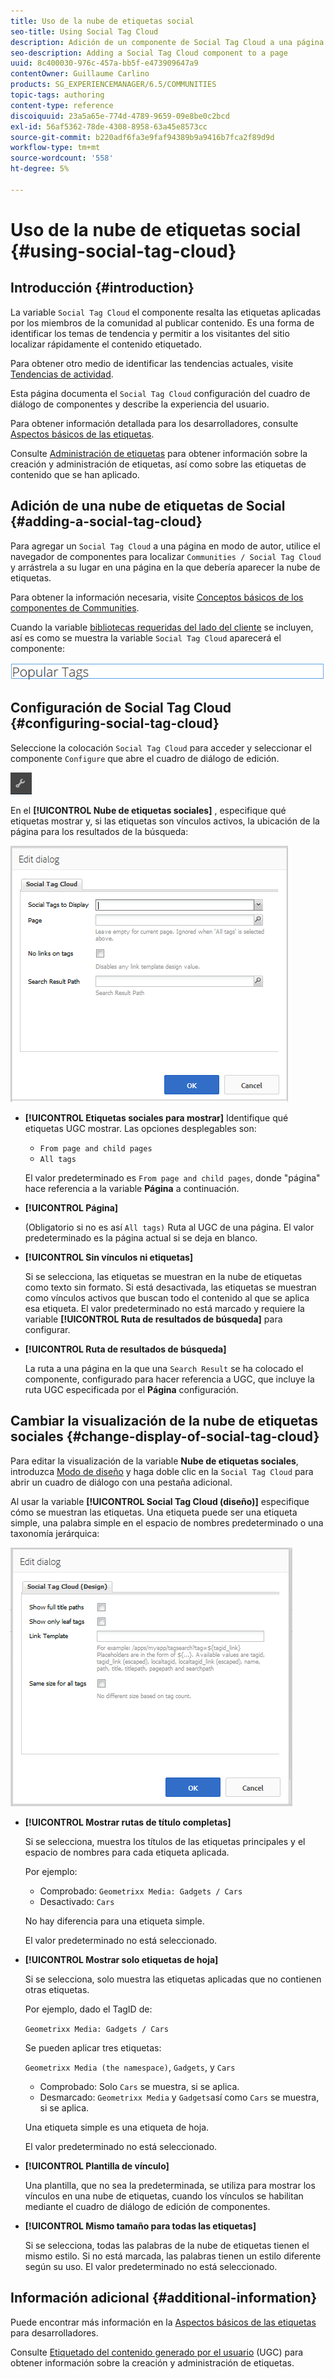 ```yaml
---
title: Uso de la nube de etiquetas social
seo-title: Using Social Tag Cloud
description: Adición de un componente de Social Tag Cloud a una página
seo-description: Adding a Social Tag Cloud component to a page
uuid: 8c400030-976c-457a-bb5f-e473909647a9
contentOwner: Guillaume Carlino
products: SG_EXPERIENCEMANAGER/6.5/COMMUNITIES
topic-tags: authoring
content-type: reference
discoiquuid: 23a5a65e-774d-4789-9659-09e8be0c2bcd
exl-id: 56af5362-78de-4308-8958-63a45e8573cc
source-git-commit: b220adf6fa3e9faf94389b9a9416b7fca2f89d9d
workflow-type: tm+mt
source-wordcount: '558'
ht-degree: 5%

---
```


# Uso de la nube de etiquetas social {#using-social-tag-cloud}

## Introducción {#introduction}

La variable `Social Tag Cloud` el componente resalta las etiquetas aplicadas por los miembros de la comunidad al publicar contenido. Es una forma de identificar los temas de tendencia y permitir a los visitantes del sitio localizar rápidamente el contenido etiquetado.

Para obtener otro medio de identificar las tendencias actuales, visite [Tendencias de actividad](trends.md).

Esta página documenta el `Social Tag Cloud` configuración del cuadro de diálogo de componentes y describe la experiencia del usuario.

Para obtener información detallada para los desarrolladores, consulte [Aspectos básicos de las etiquetas](tag.md).

Consulte [Administración de etiquetas](../../help/sites-administering/tags.md) para obtener información sobre la creación y administración de etiquetas, así como sobre las etiquetas de contenido que se han aplicado.

## Adición de una nube de etiquetas de Social {#adding-a-social-tag-cloud}

Para agregar un `Social Tag Cloud` a una página en modo de autor, utilice el navegador de componentes para localizar `Communities / Social Tag Cloud` y arrástrela a su lugar en una página en la que debería aparecer la nube de etiquetas.

Para obtener la información necesaria, visite [Conceptos básicos de los componentes de Communities](basics.md).

Cuando la variable [bibliotecas requeridas del lado del cliente](tag.md#essentials-for-client-side) se incluyen, así es como se muestra la variable `Social Tag Cloud` aparecerá el componente:

![etiqueta social](assets/social-tag.png)

## Configuración de Social Tag Cloud {#configuring-social-tag-cloud}

Seleccione la colocación `Social Tag Cloud` para acceder y seleccionar el componente `Configure` que abre el cuadro de diálogo de edición.

![configure](assets/configure-new.png)

En el **[!UICONTROL Nube de etiquetas sociales]** , especifique qué etiquetas mostrar y, si las etiquetas son vínculos activos, la ubicación de la página para los resultados de la búsqueda:

![social-tag-cloud](assets/social-tag-cloud.png)

* **[!UICONTROL Etiquetas sociales para mostrar]**
Identifique qué etiquetas UGC mostrar. Las opciones desplegables son:

   * `From page and child pages`
   * `All tags`

   El valor predeterminado es `From page and child pages`, donde &quot;página&quot; hace referencia a la variable **Página** a continuación.

* **[!UICONTROL Página]**

   (Obligatorio si no es así `All tags)` Ruta al UGC de una página. El valor predeterminado es la página actual si se deja en blanco.

* **[!UICONTROL Sin vínculos ni etiquetas]**

   Si se selecciona, las etiquetas se muestran en la nube de etiquetas como texto sin formato. Si está desactivada, las etiquetas se muestran como vínculos activos que buscan todo el contenido al que se aplica esa etiqueta. El valor predeterminado no está marcado y requiere la variable **[!UICONTROL Ruta de resultados de búsqueda]** para configurar.

* **[!UICONTROL Ruta de resultados de búsqueda]**

   La ruta a una página en la que una `Search Result` se ha colocado el componente, configurado para hacer referencia a UGC, que incluye la ruta UGC especificada por el **Página** configuración.

## Cambiar la visualización de la nube de etiquetas sociales {#change-display-of-social-tag-cloud}

Para editar la visualización de la variable **Nube de etiquetas sociales**, introduzca [Modo de diseño](../../help/sites-authoring/default-components-designmode.md) y haga doble clic en la `Social Tag Cloud` para abrir un cuadro de diálogo con una pestaña adicional.

Al usar la variable **[!UICONTROL Social Tag Cloud (diseño)]** especifique cómo se muestran las etiquetas. Una etiqueta puede ser una etiqueta simple, una palabra simple en el espacio de nombres predeterminado o una taxonomía jerárquica:

![social-tag-cloud-design](assets/social-tag-cloud-design.png)

* **[!UICONTROL Mostrar rutas de título completas]**

   Si se selecciona, muestra los títulos de las etiquetas principales y el espacio de nombres para cada etiqueta aplicada.

   Por ejemplo:

   * Comprobado: `Geometrixx Media: Gadgets / Cars`
   * Desactivado: `Cars`

   No hay diferencia para una etiqueta simple.

   El valor predeterminado no está seleccionado.

* **[!UICONTROL Mostrar solo etiquetas de hoja]**

   Si se selecciona, solo muestra las etiquetas aplicadas que no contienen otras etiquetas.

   Por ejemplo, dado el TagID de:

   `Geometrixx Media: Gadgets / Cars`

   Se pueden aplicar tres etiquetas:

   `Geometrixx Media (the namespace)`, `Gadgets`, y `Cars`

   * Comprobado: Solo `Cars` se muestra, si se aplica.
   * Desmarcado: `Geometrixx Media` y `Gadgets`así como `Cars` se muestra, si se aplica.

   Una etiqueta simple es una etiqueta de hoja.

   El valor predeterminado no está seleccionado.

* **[!UICONTROL Plantilla de vínculo]**

   Una plantilla, que no sea la predeterminada, se utiliza para mostrar los vínculos en una nube de etiquetas, cuando los vínculos se habilitan mediante el cuadro de diálogo de edición de componentes.

* **[!UICONTROL Mismo tamaño para todas las etiquetas]**

   Si se selecciona, todas las palabras de la nube de etiquetas tienen el mismo estilo. Si no está marcada, las palabras tienen un estilo diferente según su uso. El valor predeterminado no está seleccionado.

## Información adicional {#additional-information}

Puede encontrar más información en la [Aspectos básicos de las etiquetas](tag.md) para desarrolladores.

Consulte [Etiquetado del contenido generado por el usuario](tag-ugc.md) (UGC) para obtener información sobre la creación y administración de etiquetas.
